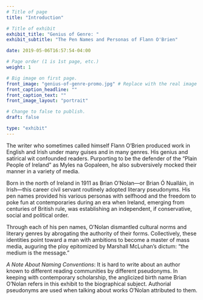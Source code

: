 ```yaml
---
# Title of page
title: "Introduction"

# Title of exhibit
exhibit_title: "Genius of Genre: "
exhibit_subtitle: "The Pen Names and Personas of Flann O'Brien"

date: 2019-05-06T16:57:54-04:00

# Page order (1 is 1st page, etc.)
weight: 1

# Big image on first page.
front_image: "genius-of-genre-promo.jpg" # Replace with the real image
front_caption_headline: ""
front_caption_text: ""
front_image_layout: "portrait"

# Change to false to publish.
draft: false

type: "exhibit"
---
```

The writer who sometimes called himself Flann O’Brien produced work in English and Irish under many guises and in many genres. His genius and satirical wit confounded readers. Purporting to be the defender of the “Plain People of Ireland” as Myles na Gopaleen, he also subversively mocked their manner in a variety of media.

Born in the north of Ireland in 1911 as Brian O’Nolan—or Brian Ó Nualláin, in Irish—this career civil servant routinely adopted literary pseudonyms. His pen names provided his various personas with selfhood and the freedom to poke fun at contemporaries during an era when Ireland, emerging from centuries of British rule, was establishing an independent, if conservative, social and political order.

Through each of his pen names, O’Nolan dismantled cultural norms and literary genres by abrogating the authority of their forms. Collectively, these identities point toward a man with ambitions to become a master of mass media, auguring the ploy epitomized by Marshall McLuhan’s dictum: “the medium is the message.”

*A Note About Naming Conventions*: It is hard to write about an author known to different reading communities by different pseudonyms. In keeping with contemporary scholarship, the anglicized birth name Brian O’Nolan refers in this exhibit to the biographical subject. Authorial pseudonyms are used when talking about works O’Nolan attributed to them.
